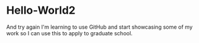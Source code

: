 # Hello-World2
And try again
I'm learning to use GitHub and start showcasing some of my work so I can use this to apply to graduate school. 
